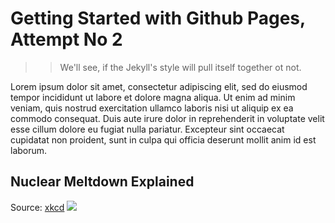 # Getting Started with Github Pages, Attempt No 2

>> We'll see, if the Jekyll's style will pull itself together ot not.

Lorem ipsum dolor sit amet, consectetur adipiscing elit, sed do eiusmod tempor incididunt ut labore et dolore magna aliqua. Ut enim ad minim veniam, quis nostrud exercitation ullamco laboris nisi ut aliquip ex ea commodo consequat. Duis aute irure dolor in reprehenderit in voluptate velit esse cillum dolore eu fugiat nulla pariatur. Excepteur sint occaecat cupidatat non proident, sunt in culpa qui officia deserunt mollit anim id est laborum.

## Nuclear Meltdown Explained

Source: [xkcd](https://xkcd.com/2163/)
![](https://imgs.xkcd.com/comics/chernobyl.png)
